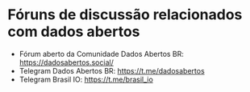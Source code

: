 # Fóruns de discussão relacionados com dados abertos

- Fórum aberto da Comunidade Dados Abertos BR: https://dadosabertos.social/
- Telegram Dados Abertos BR: https://t.me/dadosabertos
- Telegram Brasil IO: https://t.me/brasil_io	
	
